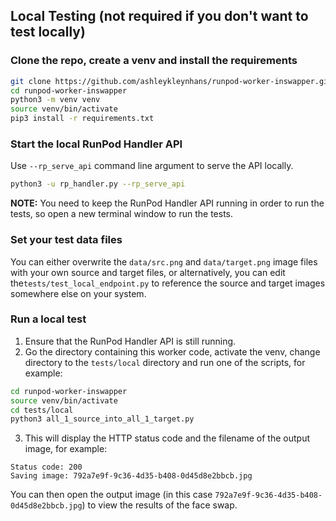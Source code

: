 ## Local Testing (not required if you don't want to test locally)

### Clone the repo, create a venv and install the requirements

```bash
git clone https://github.com/ashleykleynhans/runpod-worker-inswapper.git
cd runpod-worker-inswapper
python3 -m venv venv
source venv/bin/activate
pip3 install -r requirements.txt
```

### Start the local RunPod Handler API

Use `--rp_serve_api` command line argument to serve the API locally.

```bash
python3 -u rp_handler.py --rp_serve_api
```

**NOTE:** You need to keep the RunPod Handler API running in order to
run the tests, so open a new terminal window to run the tests. 

### Set your test data files

You can either overwrite the `data/src.png` and `data/target.png` image
files with your own source and target files, or alternatively, you can
edit the`tests/test_local_endpoint.py` to reference the source and
target images somewhere else on your system.

### Run a local test

1. Ensure that the RunPod Handler API is still running.
2. Go the directory containing this worker code, activate the venv,
   change directory to the `tests/local` directory and run
   one of the scripts, for example:
```bash
cd runpod-worker-inswapper
source venv/bin/activate
cd tests/local
python3 all_1_source_into_all_1_target.py
```
3. This will display the HTTP status code and the filename
   of the output image, for example:
```
Status code: 200
Saving image: 792a7e9f-9c36-4d35-b408-0d45d8e2bbcb.jpg
```

You can then open the output image (in this case
`792a7e9f-9c36-4d35-b408-0d45d8e2bbcb.jpg`) to view the
results of the face swap.
